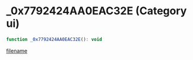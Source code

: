 # _0x7792424AA0EAC32E (Category ui)

```js
function _0x7792424AA0EAC32E(): void
```

[filename](_0x7792424AA0EAC32E_m.md ':include')